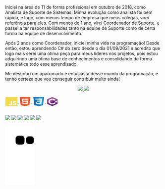 Iniciei na área de TI de forma profissional em outubro de 2018, como Analista de Suporte de Sistemas. 
Minha evolução como analista foi bem rápida, e logo, com menos tempo de empresa que meus colegas, virei referência para eles. Com menos de 1 ano, 
virei Coordenador de Suporte, e passei a ter responsabilidades tanto na equipe de Suporte como de certa forma na equipe de desenvolvimento. 

Após 2 anos como Coordenador, iniciei minha vida na programação! 
Desde então, estou aprendendo C# do zero desde o dia 01/09/2021 e acredito que logo mais serei uma ótima peça para meus lideres nos projetos,
pois estou adquirindo uma ótima base de conhecimentos e consolidando de forma sistemática todo esse aprendizado. 

Me descobri um apaixonado e entusiasta desse mundo da programação, e tenho certeza que vou conseguir contribuir muito ainda! 

<div align="center">
  <a href="https://github.com/gedeon-arruda">
  <img height="180em" src="https://github-readme-stats.vercel.app/api?username=gedeon-arruda&show_icons=true&theme=dracula&include_all_commits=true&count_private=true"/>
  <img height="180em" src="https://github-readme-stats.vercel.app/api/top-langs/?username=rafaballerini&layout=compact&langs_count=7&theme=dracula"/>
</div>
<div style="display: inline_block"><br>
  <img align="center" alt="Rafa-Js" height="30" width="40" src="https://raw.githubusercontent.com/devicons/devicon/master/icons/javascript/javascript-plain.svg">
  <img align="center" alt="Rafa-HTML" height="30" width="40" src="https://raw.githubusercontent.com/devicons/devicon/master/icons/html5/html5-original.svg">
  <img align="center" alt="Rafa-CSS" height="30" width="40" src="https://raw.githubusercontent.com/devicons/devicon/master/icons/css3/css3-original.svg">
  <img align="center" alt="Rafa-Csharp" height="30" width="40" src="https://raw.githubusercontent.com/devicons/devicon/master/icons/csharp/csharp-original.svg">
</div>
  
  ##
 
<div> 
  <a href="https://www.youtube.com/channel/csgodicas" target="_blank"><img src="https://img.shields.io/badge/YouTube-FF0000?style=for-the-badge&logo=youtube&logoColor=white" target="_blank"></a>
  <a href="https://instagram.com/gedeonarruda" target="_blank"><img src="https://img.shields.io/badge/-Instagram-%23E4405F?style=for-the-badge&logo=instagram&logoColor=white" target="_blank"></a>
 	<a href="https://www.twitch.tv/canalcsgodicas" target="_blank"><img src="https://img.shields.io/badge/Twitch-9146FF?style=for-the-badge&logo=twitch&logoColor=white" target="_blank"></a>
 <a href="https://discord.gg/wagxzStdcR" target="_blank"><img src="https://img.shields.io/badge/Discord-7289DA?style=for-the-badge&logo=discord&logoColor=white" target="_blank"></a> 
  <a href = "mailto:chesspotente@gmail.com"><img src="https://img.shields.io/badge/-Gmail-%23333?style=for-the-badge&logo=gmail&logoColor=white" target="_blank"></a>
  <a href="https://www.linkedin.com/in/gedeon-arruda-a37a01170/" target="_blank"><img src="https://img.shields.io/badge/-LinkedIn-%230077B5?style=for-the-badge&logo=linkedin&logoColor=white" target="_blank"></a> 
 
![Snake animation](https://github.com/rafaballerini/rafaballerini/blob/output/github-contribution-grid-snake.svg)
 
</div>
